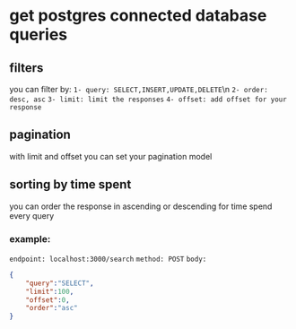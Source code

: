 # get postgres connected database queries

## filters
you can filter by: 
`1- query: SELECT,INSERT,UPDATE,DELETE`\n
`2- order: desc, asc`
`3- limit: limit the responses`
`4- offset: add offset for your response`

## pagination
with limit and offset you can set your pagination model

## sorting by time spent
you can order the response in ascending or descending for time spend every query

### example:
`endpoint: localhost:3000/search`
`method: POST`
`body:`
```json
{
    "query":"SELECT",
    "limit":100,
    "offset":0,
    "order":"asc"
}
 ```
